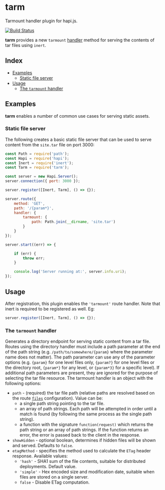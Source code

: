 # tarm

Tarmount handler plugin for hapi.js.

[![Build Status](https://travis-ci.org/kanongil/tarm.svg?branch=master)](https://travis-ci.org/kanongil/tarm)

**tarm** provides a new `tarmount` [handler](https://github.com/hapijs/hapi/blob/master/API.md#serverhandlername-method)
method for serving the contents of tar files using `inert`.

## Index

  - [Examples](#examples)
      - [Static file server](#static-file-server)
  - [Usage](#usage)
      - [The `tarmount` handler](#the-directory-handler)

## Examples

**tarm** enables a number of common use cases for serving static assets.

### Static file server

The following creates a basic static file server that can be used to serve content from the
`site.tar` file on port 3000:

```js
const Path = require('path');
const Hapi = require('hapi');
const Inert = require('inert');
const Tarm = require('tarm');

const server = new Hapi.Server();
server.connection({ port: 3000 });

server.register([Inert, Tarm], () => {});

server.route({
    method: 'GET',
    path: '/{param*}',
    handler: {
        tarmount: {
            path: Path.join(__dirname, 'site.tar')
        }
    }
});

server.start((err) => {

    if (err) {
        throw err;
    }

    console.log('Server running at:', server.info.uri);
});
```

## Usage

After registration, this plugin enables the `'tarmount'` route handler.
Note that inert is required to be registered as well. Eg:

```js
server.register([Inert, Tarm], () => {});
```

### The `tarmount` handler

Generates a directory endpoint for serving static content from a tar file.
Routes using the directory handler must include a path parameter at the end of the path
string (e.g. `/path/to/somewhere/{param}` where the parameter name does not matter). The
path parameter can use any of the parameter options (e.g. `{param}` for one level files
only, `{param?}` for one level files or the directory root, `{param*}` for any level, or
`{param*3}` for a specific level). If additional path parameters are present, they are
ignored for the purpose of selecting the tar file resource. The tarmount handler is an
object with the following options:
  - `path` - (required) the tar file path (relative paths are resolved based on the
    route [`files`](https://github.com/hapijs/hapi/blob/master/API.md#route.config.files)
    configuration). Value can be:
      - a single path string pointing to the tar file.
      - an array of path strings. Each path will be attempted in order until a match is
        found (by following the same process as the single path string).
      - a function with the signature `function(request)` which returns the path string or
        an array of path strings. If the function returns an error, the error is passed back
        to the client in the response.
  - `showHidden` - optional boolean, determines if hidden files will be shown and served.
    Defaults to `false`.
  - `etagMethod` - specifies the method used to calculate the `ETag` header response.
    Available values:
      - `'hash'` - SHA1 sum of the file contents, suitable for distributed deployments.
        Default value.
      - `'simple'` - Hex encoded size and modification date, suitable when files are stored
        on a single server.
      - `false` - Disable ETag computation.
